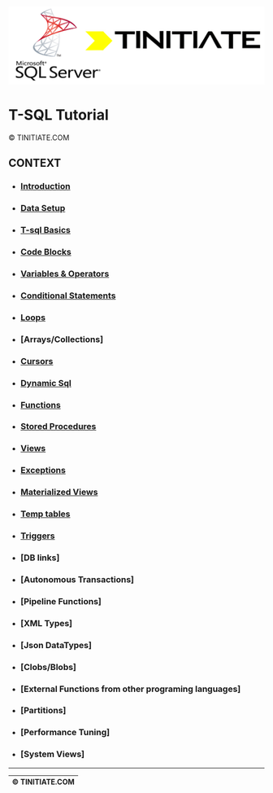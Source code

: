 ![SQLServer Tinitiate Image](./sqlserver_tinitiate.png)
# T-SQL Tutorial
&copy; TINITIATE.COM

## CONTEXT
* ### [Introduction](./t-sql-introduction.md)
* ### [Data Setup](./sqlserver-tsql-data-setup.md)
* ### [T-sql Basics](./sqlserver-sql-in-tsql.md)
* ### [Code Blocks](./sqlserver-tsql-begin-end.md)
* ### [Variables & Operators](./sqlserver-tsql-Variables-and-Operators.md)
* ### [Conditional Statements](./sqlserver-tsql-conditional.md)
* ### [Loops](./sqlserver-tsql-loops.md)
* ### [Arrays/Collections]
* ### [Cursors](./sqlserver-tsql-cursors.md)
* ### [Dynamic Sql](./sqlserver-tsql-dynamicsql.md)
* ### [Functions](./sqlserver-tsql-functions.md)
* ### [Stored Procedures](./sqlserver-tsql-stored-procs.md)
* ### [Views](./sqlserver-tsql-views.md)
* ### [Exceptions](./sqlserver-tsql-exception.md)
* ### [Materialized Views](./sqlserver-tsql-materialized-views.md)
* ### [Temp tables](./sqlserver-tsql-temp-tables.md)
* ### [Triggers](./sqlserver-tsql-triggers.md)
* ### [DB links]
* ### [Autonomous Transactions]
* ### [Pipeline Functions]
* ### [XML Types]
* ### [Json DataTypes]
* ### [Clobs/Blobs]
* ### [External Functions from other programing languages]
* ### [Partitions]
* ### [Performance Tuning]
* ### [System Views]


***
| &copy; TINITIATE.COM |
|----------------------|
